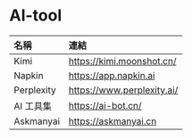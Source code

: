 # AI-tool
|名稱|連結|
|:------|:-------------|
|Kimi|https://kimi.moonshot.cn/|
|Napkin|https://app.napkin.ai|
|Perplexity|https://www.perplexity.ai/|
|AI 工具集|https://ai-bot.cn/|
|Askmanyai|https://askmanyai.cn|
